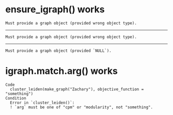 # ensure_igraph() works

    Must provide a graph object (provided wrong object type).

---

    Must provide a graph object (provided wrong object type).

---

    Must provide a graph object (provided `NULL`).

# igraph.match.arg() works

    Code
      cluster_leiden(make_graph("Zachary"), objective_function = "something")
    Condition
      Error in `cluster_leiden()`:
      ! `arg` must be one of "cpm" or "modularity", not "something".


